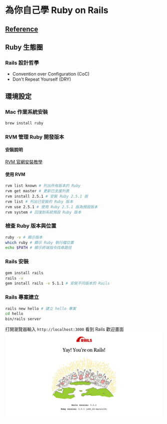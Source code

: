 # 為你自己學 Ruby on Rails
## [Reference](https://railsbook.tw/)

## Ruby 生態圈
### Rails 設計哲學
* Convention over Configuration (CoC)
* Don't Repeat Yourself (DRY)

## 環境設定
### Mac 作業系統安裝
```bash
brew install ruby
```

### RVM 管理 Ruby 開發版本
#### 安裝說明
[RVM 官網安裝教學](https://rvm.io/)

#### 使用 RVM
```bash
rvm list known # 列出所有版本的 Ruby
rvm get master # 更新已支援列表
rvm install 2.5.1 # 安裝 Ruby 2.5.1 版
rvm list # 列出已安裝的 Ruby 版本
rvm use 2.5.1 # 使用 Ruby 2.5.1 版為預設版本
rvm system # 回復到系統預設 Ruby 版本
```

### 檢查 Ruby 版本與位置
```bash
ruby -v # 顯示版本
which ruby # 顯示 Ruby 執行檔位置
echo $PATH # 顯示終端指令找尋路徑
```

### Rails 安裝
```bash
gem install rails
rails -v
gem install rails -v 5.1.1 # 安裝不同版本的 Rails
```

### Rails 專案建立
```bash
rails new hello # 建立 hello 專案
cd hello
bin/rails server
```
打開瀏覽器輸入 `http://localhost:3000` 看到 Rails 歡迎畫面
![Welcome Rails](./images/localhost_3000_.png)
